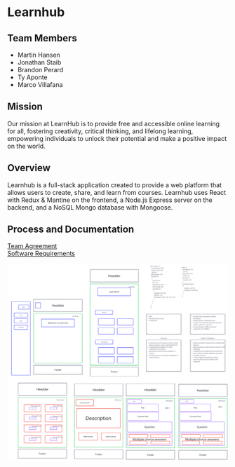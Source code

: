 # Learnhub

## Team Members

- Martin Hansen
- Jonathan Staib
- Brandon Perard
- Ty Aponte
- Marco Villafana

## Mission

Our mission at LearnHub is to provide free and accessible online learning for all, fostering creativity, critical thinking, and lifelong learning, empowering individuals to unlock their potential and make a positive impact on the world.

## Overview

Learnhub is a full-stack application created to provide a web platform that allows users to create, share, and learn from courses. Learnhub uses React with Redux & Mantine on the frontend, a Node.js Express server on the backend, and a NoSQL Mongo database with Mongoose.

## Process and Documentation

[Team Agreement](/team-agreement.md)  
[Software Requirements](/software-requirements)  

![Learnhub UML](./public/LearnhubUML.png)
